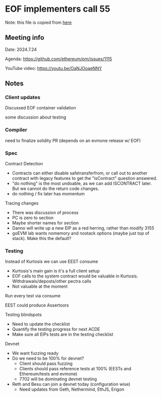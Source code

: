# EOF implementers call 55

Note: this file is copied from [here](https://github.com/ethereum/pm/issues/1115#issuecomment-2273805574) 

## Meeting info

Date: 2024.7.24

Agenda: https://github.com/ethereum/pm/issues/1115 

YouTube video: https://youtu.be/OaNJOoaeNNY

## Notes

### Client updates

Discussed EOF container validation

some discussion about testing

### Compiler

need to finalize solidity PR (depends on an evmone release w/ EOF)

### Spec

Contract Detection
- Contracts can either disable safetransferfrom, or call out to another contract with legacy features to get the "isContract" question answered.
- "do nothing" is the most undoable, as we can add ISCONTRACT later. But we cannot do the return code changes.
- do nothing / fix later has momentum

Tracing changes
- There was discussion of process
- PC is zero to section
- Maybe shorter names for section
- Danno will write up a new EIP as a red herring, rather than modify 3155
- goEVM lab wants nomemory and nostack options (maybe just top of stack). Make this the default?

### Testing

Instead of Kurtosis we can use EEST consume
- Kurtosis's main gain is it's a full client setup
- EOF calls to the system contract would be valuable in Kurtosis. Withdrawals/deposts/other pectra calls
- Not valuable at the moment

Run every test via consume

EEST could produce Assertoors

Testing blindspots
- Need to update the checklist
- Quantify the testing progress for next ACDE
- Make sure all EIPs tests are in the testing checklist

Devnet
- We want fuzzing ready
- Do we need to be 100% for devnet?
  - Client should pass fuzzing
  - Clients should pass reference tests at 100% (EESTs and Ethereum/tests and evmone)
  - 7702 will be dominating devnet testing
- Reth and Besu can join a devnet today (configuration wise)
  - Need updates from Geth, Nethermind, EthJS, Erigon

